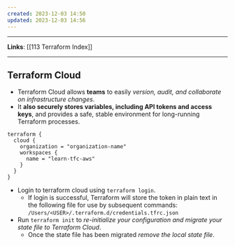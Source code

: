 ```yaml
---
created: 2023-12-03 14:50
updated: 2023-12-03 14:56
---
```

---
**Links**: [[113 Terraform Index]]

---
## Terraform Cloud
- Terraform Cloud allows **teams** to easily *version, audit, and collaborate on infrastructure changes*. 
- It **also securely stores variables, including API tokens and access keys**, and provides a safe, stable environment for long-running Terraform processes.

```hcl title:"Code changes to use terraform cloud" fold
terraform {
  cloud {
    organization = "organization-name"
    workspaces {
      name = "learn-tfc-aws"
    }
  }
}
```

- Login to terraform cloud using `terraform login`.
	- If login is successful, Terraform will store the token in plain text in the following file for use by subsequent commands: `/Users/<USER>/.terraform.d/credentials.tfrc.json`
- Run `terraform init` to *re-initialize your configuration and migrate your state file to Terraform Cloud*.
	- Once the state file has been migrated *remove the local state file*.